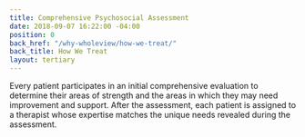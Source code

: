 ```yaml
---
title: Comprehensive Psychosocial Assessment
date: 2018-09-07 16:22:00 -04:00
position: 0
back_href: "/why-wholeview/how-we-treat/"
back_title: How We Treat
layout: tertiary
---
```


Every patient participates in an initial comprehensive evaluation to determine their areas of strength and the areas in which they may need improvement and support.  After the assessment, each patient is assigned to a therapist whose expertise matches the unique needs revealed during the assessment.
